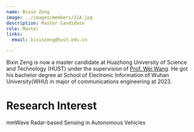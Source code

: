 ```yaml
---
name: Bixin Zeng
image: ../images/members/21A.jpg
description: Master Candidate
role: Master
links:
  email: bixinzeng@hust.edu.cn

---
```


Bixin Zeng is now a master candidate at Huazhong University of Science and Technology (HUST) under the supervision of [Prof. Wei Wang](https://eic.hust.edu.cn/professor/wangwei/index.html). He got his bachelor degree at School of Electronic Information of Wuhan University(WHU) in major of communications engineering at 2023.

Research Interest
======

mmWave Radar-based Sensing in Autonomous Vehicles
